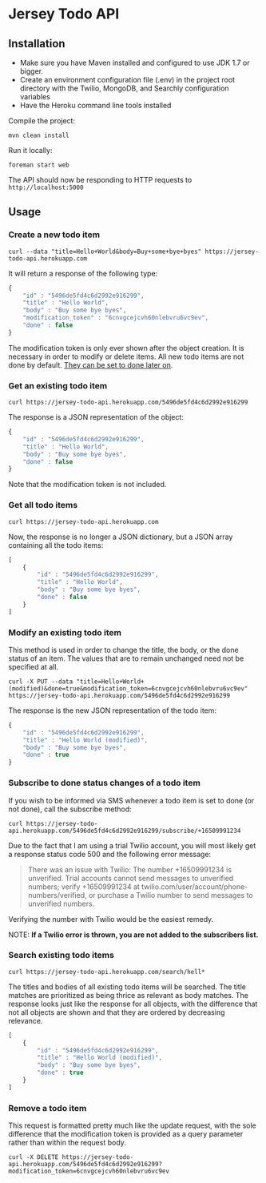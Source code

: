 # Jersey Todo API

## Installation

- Make sure you have Maven installed and configured to use JDK 1.7 or bigger.
- Create an environment configuration file (.env) in the project root directory with the Twilio, MongoDB, and Searchly configuration variables
- Have the Heroku command line tools installed

Compile the project:
```shell
mvn clean install
```

Run it locally:
```shell
foreman start web
```

The API should now be responding to HTTP requests to `http://localhost:5000`

## Usage

### Create a new todo item

```shell
curl --data "title=Hello+World&body=Buy+some+bye+byes" https://jersey-todo-api.herokuapp.com
```

It will return a response of the following type:

```javascript
{
	"id" : "5496de5fd4c6d2992e916299",
	"title" : "Hello World",
	"body" : "Buy some bye byes",
	"modification_token" : "6cnvgcejcvh60nlebvru6vc9ev",
	"done" : false
}
```

The modification token is only ever shown after the object creation. It is necessary in order to modify or delete items. 
All new todo items are not done by default. [They can be set to done later on](#modify-an-existing-todo-item).

### Get an existing todo item

```shell
curl https://jersey-todo-api.herokuapp.com/5496de5fd4c6d2992e916299
```

The response is a JSON representation of the object:

```javascript
{
	"id" : "5496de5fd4c6d2992e916299",
	"title" : "Hello World",
	"body" : "Buy some bye byes",
	"done" : false
}
```

Note that the modification token is not included.

### Get all todo items

```shell
curl https://jersey-todo-api.herokuapp.com
```

Now, the response is no longer a JSON dictionary, but a JSON array containing all the todo items:

```javascript
[
	{
		"id" : "5496de5fd4c6d2992e916299",
		"title" : "Hello World",
		"body" : "Buy some bye byes",
		"done" : false
	}
]
```

### Modify an existing todo item

This method is used in order to change the title, the body, or the done status of an item. The values that are to 
remain unchanged need not be specified at all.

```shell
curl -X PUT --data "title=Hello+World+(modified)&done=true&modification_token=6cnvgcejcvh60nlebvru6vc9ev" https://jersey-todo-api.herokuapp.com/5496de5fd4c6d2992e916299
```

The response is the new JSON representation of the todo item:
```javascript
{
	"id" : "5496de5fd4c6d2992e916299",
	"title" : "Hello World (modified)",
	"body" : "Buy some bye byes",
	"done" : true
}
```

### Subscribe to done status changes of a todo item

If you wish to be informed via SMS whenever a todo item is set to done (or not done), call the subscribe method:

```shell
curl https://jersey-todo-api.herokuapp.com/5496de5fd4c6d2992e916299/subscribe/+16509991234
```

Due to the fact that I am using a trial Twilio account, you will most likely get a response status code 500 and the
following error message:

> There was an issue with Twilio: The number +16509991234 is unverified. Trial accounts cannot send messages to 
unverified numbers; verify +16509991234 at twilio.com/user/account/phone-numbers/verified, or purchase a Twilio number 
to send messages to unverified numbers.

Verifying the number with Twilio would be the easiest remedy.

NOTE: **If a Twilio error is thrown, you are not added to the subscribers list.**

### Search existing todo items

```shell
curl https://jersey-todo-api.herokuapp.com/search/hell*
```

The titles and bodies of all existing todo items will be searched. The title matches are prioritized as being thrice as
relevant as body matches. The response looks just like the response for all objects, with the difference that not all
objects are shown and that they are ordered by decreasing relevance.

```javascript
[
	{
		"id" : "5496de5fd4c6d2992e916299",
		"title" : "Hello World (modified)",
		"body" : "Buy some bye byes",
		"done" : true
	}
]
```

### Remove a todo item

This request is formatted pretty much like the update request, with the sole difference that the modification token
is provided as a query parameter rather than within the request body.

```shell
curl -X DELETE https://jersey-todo-api.herokuapp.com/5496de5fd4c6d2992e916299?modification_token=6cnvgcejcvh60nlebvru6vc9ev
```

